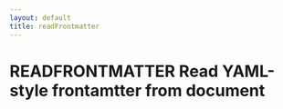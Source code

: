 ```yaml
---
layout: default
title: readFrontmatter
---
```



# READFRONTMATTER Read YAML-style frontamtter from document
